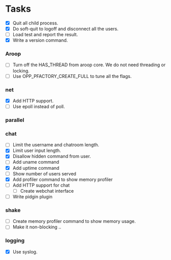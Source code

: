 
Tasks
========

- [x] Quit all child process.
- [x] Do soft-quit to logoff and disconnect all the users.
- [ ] Load test and report the result.
- [x] Write a version command.

### Aroop
- [ ] Turn off the HAS_THREAD from aroop core. We do not need threading or locking.
- [ ] Use OPP_PFACTORY_CREATE_FULL to tune all the flags.

### net
- [x] Add HTTP support.
- [ ] Use epoll instead of poll.

### parallel

### chat
- [ ] Limit the username and chatroom length.
- [x] Limit user input length.
- [x] Disallow hidden command from user.
- [ ] Add uname command
- [x] Add uptime command
- [ ] Show number of users served
- [x] Add profiler command to show memory profiler
- [ ] Add HTTP support for chat
	- [ ] Create webchat interface
- [ ] Write pidgin plugin

### shake
- [ ] Create memory profiler command to show memory usage.
- [ ] Make it non-blocking ..

### logging
- [x] Use syslog.


